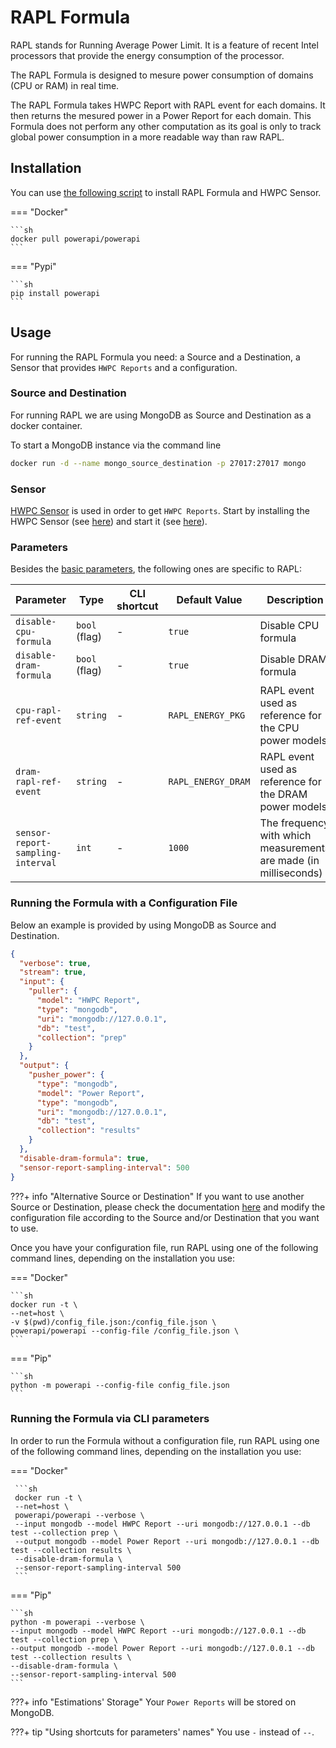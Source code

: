 # RAPL Formula

RAPL stands for Running Average Power Limit. It is a feature of recent Intel
processors that provide the energy consumption of the processor.

The RAPL Formula is designed to mesure power consumption of domains (CPU or RAM)
in real time.

The RAPL Formula takes HWPC Report with RAPL event for each domains. It then
returns the mesured power in a Power Report for each domain.
This Formula does not perform any other computation as its goal is only to track
global power consumption in a more readable way than raw RAPL.

## Installation

You can use [the following script](../script/rapl_install.sh) to install RAPL Formula and HWPC Sensor.

=== "Docker"

    ```sh
    docker pull powerapi/powerapi
    ```

=== "Pypi"

    ```sh
    pip install powerapi
    ```

## Usage

For running the RAPL Formula you need: a Source and a Destination, a Sensor that provides `HWPC Reports` and a configuration.

### Source and Destination

For running RAPL we are using MongoDB as Source and Destination as a docker container.

To start a MongoDB instance via the command line

```sh
docker run -d --name mongo_source_destination -p 27017:27017 mongo
```

### Sensor
[HWPC Sensor](../sensors/hwpc-sensor.md) is used in order to get `HWPC Reports`. Start by installing the HWPC Sensor (see
[here](../sensors/hwpc-sensor.md#installation)) and start it (see
[here](../sensors/hwpc-sensor.md#usage)).

### Parameters

Besides the [basic parameters](configuration_files.md), the following ones are specific to RAPL:

| Parameter                | Type   | CLI shortcut  | Default Value                                      | Description                             |
| -------------            | -----  | ------------- | -------------                                      | ------------------------------------    |
|`disable-cpu-formula`     | `bool` (flag)    | -           | `true`                                             | Disable CPU formula                    |
|`disable-dram-formula`     | `bool` (flag)    | -           | `true`                                             | Disable DRAM formula                    |
|`cpu-rapl-ref-event`     | `string`    | -           | `RAPL_ENERGY_PKG`   | RAPL event used as reference for the CPU power models                    |
|`dram-rapl-ref-event`    | `string`    | -           | `RAPL_ENERGY_DRAM`   | RAPL event used as reference for the DRAM power models |
|`sensor-report-sampling-interval`    | `int`    | -           | `1000`   | The frequency with which measurements are made (in milliseconds)|


### Running the Formula with a Configuration File

Below an example is provided by using MongoDB as Source and Destination.

```json
{
  "verbose": true,
  "stream": true,
  "input": {
    "puller": {
      "model": "HWPC Report",
      "type": "mongodb",
      "uri": "mongodb://127.0.0.1",
      "db": "test",
      "collection": "prep"
    }
  },
  "output": {
    "pusher_power": {
      "type": "mongodb",
      "model": "Power Report",
      "type": "mongodb",
      "uri": "mongodb://127.0.0.1",
      "db": "test",
      "collection": "results"
    }
  },
  "disable-dram-formula": true,
  "sensor-report-sampling-interval": 500
}
```

???+ info "Alternative Source or Destination"
    If you want to use another Source or Destination, please check the documentation [here](../database/sources_destinations.md) and modify the configuration file according to the Source and/or Destination that you want to use.

Once you have your configuration file, run RAPL using one of the following command lines, depending on
the installation you use:


=== "Docker"

    ```sh
    docker run -t \
    --net=host \
    -v $(pwd)/config_file.json:/config_file.json \
    powerapi/powerapi --config-file /config_file.json \
    ```

=== "Pip"

    ```sh
    python -m powerapi --config-file config_file.json
    ```

### Running the Formula via CLI parameters

In order to run the Formula without a configuration file, run RAPL using one of the following command lines, depending on
the installation you use:

=== "Docker"

     ```sh
     docker run -t \
     --net=host \
     powerapi/powerapi --verbose \
     --input mongodb --model HWPC Report --uri mongodb://127.0.0.1 --db test --collection prep \
     --output mongodb --model Power Report --uri mongodb://127.0.0.1 --db test --collection results \
     --disable-dram-formula \
     --sensor-report-sampling-interval 500
     ```

=== "Pip"

    ```sh
    python -m powerapi --verbose \
    --input mongodb --model HWPC Report --uri mongodb://127.0.0.1 --db test --collection prep \
    --output mongodb --model Power Report --uri mongodb://127.0.0.1 --db test --collection results \
    --disable-dram-formula \
    --sensor-report-sampling-interval 500
    ```

???+ info "Estimations' Storage"
    Your `Power Reports` will be stored on MongoDB.

???+ tip "Using shortcuts for parameters' names"
    You use `-` instead of `--`.
